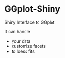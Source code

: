 # GGplot-Shiny

Shiny Interface to GGplot

It can handle

* your data
* customize facets
* to loess fits